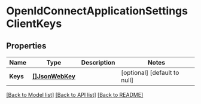 # OpenIdConnectApplicationSettingsClientKeys

## Properties
Name | Type | Description | Notes
------------ | ------------- | ------------- | -------------
**Keys** | [**[]JsonWebKey**](JsonWebKey.md) |  | [optional] [default to null]

[[Back to Model list]](../README.md#documentation-for-models) [[Back to API list]](../README.md#documentation-for-api-endpoints) [[Back to README]](../README.md)


